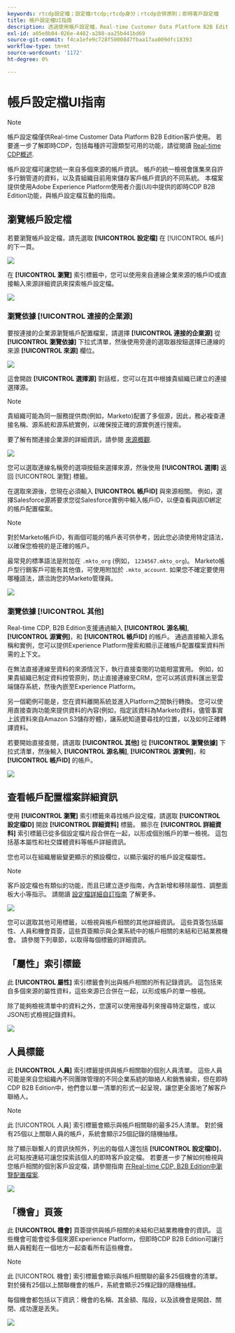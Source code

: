 ```yaml
---
keywords: rtcdp設定檔；設定檔rtcdp;rtcdp身分；rtcdp合併原則；即時客戶設定檔
title: 帳戶設定檔UI指南
description: 透過使用帳戶設定檔，Real-time Customer Data Platform B2B Edition可讓您統一來自多個來源的帳戶資訊。 本指南提供與Adobe Experience Platform使用者介面中帳戶設定檔互動的詳細資訊。
exl-id: a05e8b84-026e-4482-a288-aa25b441bd69
source-git-commit: f4ca1efe9c728f50008d7fbaa17aa009dfc18393
workflow-type: tm+mt
source-wordcount: '1172'
ht-degree: 0%

---
```


# 帳戶設定檔UI指南

>[!NOTE]
>
>帳戶設定檔僅供Real-time Customer Data Platform B2B Edition客戶使用。 若要進一步了解即時CDP，包括每種許可證類型可用的功能，請從閱讀 [Real-time CDP概述](../overview.md).

帳戶設定檔可讓您統一來自多個來源的帳戶資訊。 帳戶的統一檢視會匯集來自許多行銷管道的資料，以及貴組織目前用來儲存客戶帳戶資訊的不同系統。 本檔案提供使用Adobe Experience Platform使用者介面(UI)中提供的即時CDP B2B Edition功能，與帳戶設定檔互動的指南。

## 瀏覽帳戶設定檔

若要瀏覽帳戶設定檔，請先選取 **[!UICONTROL 設定檔]** 在 [!UICONTROL 帳戶] 的下一頁。

![](images/b2b-account-browse.png)

在 **[!UICONTROL 瀏覽]** 索引標籤中，您可以使用來自連線企業來源的帳戶ID或直接輸入來源詳細資訊來探索帳戶設定檔。

![](images/b2b-account-browse-by.png)

### 瀏覽依據 [!UICONTROL 連接的企業源]

要按連接的企業源瀏覽帳戶配置檔案，請選擇 **[!UICONTROL 連接的企業源]** 從 **[!UICONTROL 瀏覽依據]** 下拉式清單，然後使用旁邊的選取器按鈕選擇已連線的來源 **[!UICONTROL 來源]** 欄位。

![](images/b2b-account-browse.png)

這會開啟 **[!UICONTROL 選擇源]** 對話框，您可以在其中根據貴組織已建立的連接選擇源。

>[!NOTE]
>
>貴組織可能為同一服務提供商(例如，Marketo)配置了多個源，因此，務必複查連接名稱、源系統和源系統實例，以確保按正確的源實例進行搜索。

要了解有關連接企業源的詳細資訊，請參閱 [來源概觀](../sources/sources-overview.md).

![](images/b2b-account-select-source.png)

您可以選取連線名稱旁的選項按鈕來選擇來源，然後使用 **[!UICONTROL 選擇]** 返回 [!UICONTROL 瀏覽] 標籤。

在選取來源後，您現在必須輸入 **[!UICONTROL 帳戶ID]** 與來源相關。 例如，選擇Salesforce源將要求您從Salesforce實例中輸入帳戶ID，以便查看與該ID綁定的帳戶配置檔案。

>[!NOTE]
>
>對於Marketo帳戶ID，有兩個可能的帳戶表可供參考，因此您必須使用特定語法，以確保您檢視的是正確的帳戶。
>
>最常見的標準語法是附加在 `.mkto_org` (例如， `1234567.mkto_org`)。 Marketo帳戶型行銷客戶可能有其他值，可使用附加於 `.mkto_account`. 如果您不確定要使用哪種語法，請洽詢您的Marketo管理員。

![](images/b2b-account-browse-id.png)

### 瀏覽依據 [!UICONTROL 其他]

Real-time CDP, B2B Edition支援通過輸入 **[!UICONTROL 源名稱]**, **[!UICONTROL 源實例]**，和 **[!UICONTROL 帳戶ID]** 的帳戶。 通過直接輸入源名稱和實例，您可以提供Experience Platform搜索和顯示正確帳戶配置檔案資料所需的上下文。

在無法直接連線至資料的來源情況下，執行直接查閱的功能相當實用。 例如，如果貴組織已制定資料控管原則，防止直接連線至CRM，您可以將該資料匯出至雲端儲存系統，然後內嵌至Experience Platform。

另一個範例可能是，您在資料離開系統並進入Platform之間執行轉換。 您可以使用直接查詢功能來提供資料的內容(例如，指定該資料為Marketo資料，儘管事實上該資料來自Amazon S3儲存貯體)，讓系統知道要尋找的位置，以及如何正確轉譯資料。

若要開始直接查閱，請選取 **[!UICONTROL 其他]** 從 **[!UICONTROL 瀏覽依據]** 下拉式清單，然後輸入 **[!UICONTROL 源名稱]**, **[!UICONTROL 源實例]**，和 **[!UICONTROL 帳戶ID]** 的帳戶。

![](images/b2b-account-browse-adhoc.png)

## 查看帳戶配置檔案詳細資訊

使用 **[!UICONTROL 瀏覽]** 索引標籤來尋找帳戶設定檔，請選取 **[!UICONTROL 設定檔ID]** 開啟 **[!UICONTROL 詳細資料]** 標籤。 顯示在 **[!UICONTROL 詳細資料]** 索引標籤已從多個設定檔片段合併在一起，以形成個別帳戶的單一檢視。 這包括基本屬性和社交媒體資料等帳戶詳細資訊。

您也可以在組織層級變更顯示的預設欄位，以顯示偏好的帳戶設定檔屬性。

>[!NOTE]
>
>客戶設定檔也有類似的功能，而且已建立逐步指南，內含新增和移除屬性、調整面板大小等指示。 請閱讀 [設定檔詳細自訂指南](../../profile/ui/profile-customization.md) 了解更多。

![](images/b2b-account-details.png)

您可以選取其他可用標籤，以檢視與帳戶相關的其他詳細資訊。 這些頁簽包括屬性、人員和機會頁簽，這些頁簽顯示與企業系統中的帳戶相關的未結和已結業務機會。 請參閱下列章節，以取得每個標籤的詳細資訊。

## 「屬性」索引標籤

此 **[!UICONTROL 屬性]** 索引標籤會列出與帳戶相關的所有記錄資訊。 這包括來自多個來源的屬性資料，這些來源已合併在一起，以形成帳戶的單一檢視。

除了能夠檢視清單中的資料之外，您還可以使用搜尋列來搜尋特定屬性，或以JSON形式檢視記錄資料。

![](images/b2b-account-attributes.png)

## 人員標籤

此 **[!UICONTROL 人員]** 索引標籤提供與帳戶相關聯的個別人員清單。 這些人員可能是來自您組織內不同團隊管理的不同企業系統的聯絡人和銷售線索，但在即時CDP B2B Edition中，他們會以單一清單的形式一起呈現，讓您更全面地了解客戶聯絡人。

>[!NOTE]
>
>此 [!UICONTROL 人員] 索引標籤會顯示與帳戶相關聯的最多25人清單。 對於擁有25個以上關聯人員的帳戶，系統會顯示25個記錄的隨機抽樣。

除了顯示聯繫人的資訊快照外，列出的每個人還包括 **[!UICONTROL 設定檔ID]**，此可點按連結可讓您探索該個人的即時客戶設定檔。 若要進一步了解如何檢視與您帳戶相關的個別客戶設定檔，請參閱指南 [在Real-time CDP, B2B Edition中瀏覽配置檔案](../profile/profile-browse.md).

![](images/b2b-account-people.png)

## 「機會」頁簽

此 **[!UICONTROL 機會]** 頁簽提供與帳戶相關的未結和已結業務機會的資訊。 這些機會可能會從多個來源Experience Platform，但即時CDP B2B Edition可讓行銷人員輕鬆在一個地方一起查看所有這些機會。

>[!NOTE]
>
>此 [!UICONTROL 機會] 索引標籤會顯示與帳戶相關聯的最多25個機會的清單。 對於擁有25個以上關聯機會的帳戶，系統會顯示25條記錄的隨機抽樣。

每個機會都包括以下資訊：機會的名稱、其金額、階段，以及該機會是開啟、關閉、成功還是丟失。

![](images/b2b-account-opportunities.png)
